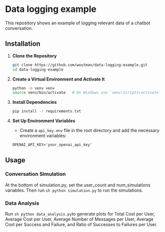 # Data logging example
This repository shows an example of logging relevant data of a chatbot conversation.

## Installation
1. **Clone the Repository**
   ```sh
   git clone https://github.com/woutman/data-logging-example.git
   cd data-logging-example
   ```

2. **Create a Virtual Environment and Activate It**
   ```sh
   python -m venv venv
   source venv/bin/activate   # On Windows use `venv\Scripts\activate`
   ```

3. **Install Dependencies**
   ```sh
   pip install -r requirements.txt
   ```

4. **Set Up Environment Variables**
   - Create a `api_key.env` file in the root directory and add the necessary environment variables:

   ```env
   OPENAI_API_KEY='your_openai_api_key'
   ```

## Usage

### Conversation Simulation
At the bottom of simulation.py, set the user_count and num_simulations variables. Then run ```sh python simulation.py``` to run the simulations.

### Data Analysis
Run ```sh python data_analysis.py```to generate plots for Total Cost per User, Average Cost per User, Average Number of Messages per User, Average Cost per Success and Failure, and Ratio of Successes to Failures per User.
